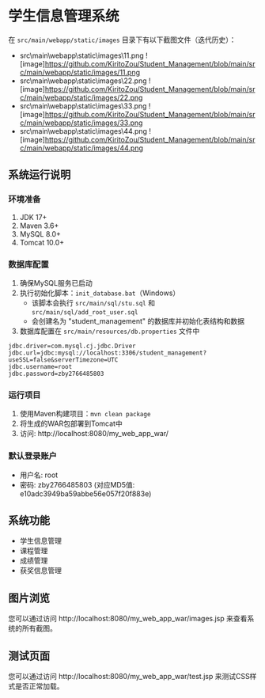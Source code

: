 # 学生信息管理系统

在 `src/main/webapp/static/images` 目录下有以下截图文件（迭代历史）：
- src\main\webapp\static\images\11.png
![image]https://github.com/KiritoZou/Student_Management/blob/main/src/main/webapp/static/images/11.png
- src\main\webapp\static\images\22.png
![image]https://github.com/KiritoZou/Student_Management/blob/main/src/main/webapp/static/images/22.png
- src\main\webapp\static\images\33.png
![image]https://github.com/KiritoZou/Student_Management/blob/main/src/main/webapp/static/images/33.png
- src\main\webapp\static\images\44.png
![image]https://github.com/KiritoZou/Student_Management/blob/main/src/main/webapp/static/images/44.png


## 系统运行说明

### 环境准备
1. JDK 17+
2. Maven 3.6+
3. MySQL 8.0+
4. Tomcat 10.0+

### 数据库配置
1. 确保MySQL服务已启动
2. 执行初始化脚本：`init_database.bat`（Windows）
   - 该脚本会执行 `src/main/sql/stu.sql` 和 `src/main/sql/add_root_user.sql`
   - 会创建名为 "student_management" 的数据库并初始化表结构和数据
3. 数据库配置在 `src/main/resources/db.properties` 文件中

```properties
jdbc.driver=com.mysql.cj.jdbc.Driver
jdbc.url=jdbc:mysql://localhost:3306/student_management?useSSL=false&serverTimezone=UTC
jdbc.username=root
jdbc.password=zby2766485803
```

### 运行项目
1. 使用Maven构建项目：`mvn clean package`
2. 将生成的WAR包部署到Tomcat中
3. 访问: http://localhost:8080/my_web_app_war/

### 默认登录账户
- 用户名: root
- 密码: zby2766485803 (对应MD5值: e10adc3949ba59abbe56e057f20f883e)

## 系统功能
- 学生信息管理
- 课程管理
- 成绩管理
- 获奖信息管理

## 图片浏览
您可以通过访问 http://localhost:8080/my_web_app_war/images.jsp 来查看系统的所有截图。

## 测试页面
您可以通过访问 http://localhost:8080/my_web_app_war/test.jsp 来测试CSS样式是否正常加载。
